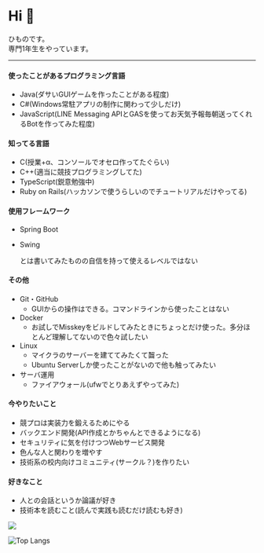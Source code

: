 # Hi 👋

ひものです。  
専門1年生をやっています。

---

#### 使ったことがあるプログラミング言語  

- Java(ダサいGUIゲームを作ったことがある程度)
- C#(Windows常駐アプリの制作に関わって少しだけ)
- JavaScript(LINE Messaging APIとGASを使ってお天気予報毎朝送ってくれるBotを作ってみた程度)

#### 知ってる言語
- C(授業+α、コンソールでオセロ作ってたぐらい)
- C++(適当に競技プログラミングしてた)
- TypeScript(鋭意勉強中)
- Ruby on Rails(ハッカソンで使うらしいのでチュートリアルだけやってる)

#### 使用フレームワーク
- Spring Boot
- Swing
  
  とは書いてみたものの自信を持って使えるレベルではない

#### その他

- Git・GitHub
  - GUIからの操作はできる。コマンドラインから使ったことはない
- Docker
  - お試しでMisskeyをビルドしてみたときにちょっとだけ使った。多分ほとんど理解してないので色々試したい
- Linux
  - マイクラのサーバーを建ててみたくて齧った
  - Ubuntu Serverしか使ったことがないので他も触ってみたい
- サーバ運用
  - ファイアウォール(ufwでとりあえずやってみた)

#### 今やりたいこと
- 競プロは実装力を鍛えるためにやる
- バックエンド開発(API作成とかちゃんとできるようになる)
- セキュリティに気を付けつつWebサービス開発
- 色んな人と関わりを増やす
- 技術系の校内向けコミュニティ(サークル？)を作りたい

#### 好きなこと
- 人との会話というか論議が好き
- 技術本を読むこと(読んで実践も読むだけ読むも好き)

<picture>
  <source
    srcset="https://github-readme-stats.vercel.app/api?username=himonoo&show_icons=true&theme=dark"
    media="(prefers-color-scheme: dark)"
  />
  <source
    srcset="https://github-readme-stats.vercel.app/api?username=himonoo&show_icons=true"
    media="(prefers-color-scheme: light), (prefers-color-scheme: no-preference)"
  />
  <img src="https://github-readme-stats.vercel.app/api?username=himonoo&show_icons=true" />
</picture>

![Top Langs](https://github-readme-stats.vercel.app/api/top-langs/?username=himonoo&layout=compact)

